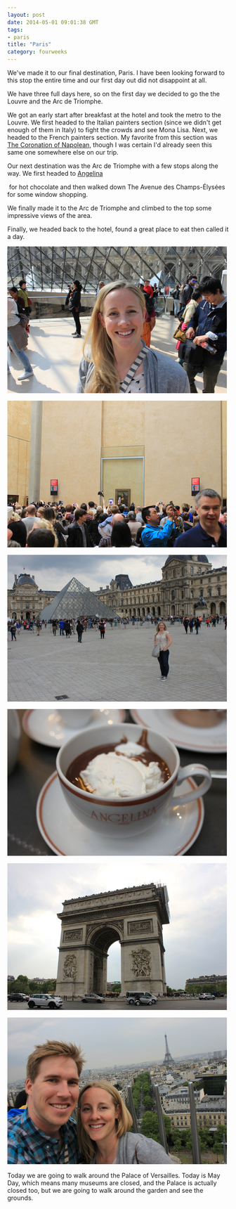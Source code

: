 ```yaml
---
layout: post
date: 2014-05-01 09:01:38 GMT
tags:
- paris
title: "Paris"
category: fourweeks
---
```

<p>We've made it to our final destination, Paris. I have been looking forward to this stop the entire time and our first day out did not disappoint at all.</p>
<p>We have three full days here, so on the first day we decided to go the the Louvre and the Arc de Triomphe.</p>
<p>We got an early start after breakfast at the hotel and took the metro to the Louvre. We first headed to the Italian painters section (since we didn't get enough of them in Italy) to fight the crowds and see Mona Lisa. Next, we headed to the French painters section. My favorite from this section was <a href="http://en.wikipedia.org/wiki/The_Coronation_of_Napoleon">The Coronation of Napolean</a>, though I was certain I'd already seen this same one somewhere else on our trip.</p>
<p>Our next destination was the Arc de Triomphe with a few stops along the way. We first headed to <a href="http://www.angelina-paris.fr/">Angelina</a></p>
<p></p>
<p>&nbsp;for hot chocolate and then walked down&nbsp;<span>The Avenue des&nbsp;</span><span>Champs</span><span>-</span><span>&Eacute;lys&eacute;es for some window shopping.&nbsp;</span></p>
<p><span>We finally made it to the Arc de Triomphe and climbed to the top some impressive views of the area.</span></p>
<p><span>Finally, we headed back to the hotel, found a great place to eat then called it a day.</span></p>
<p><span><img src="/images/07b98e2d9065c01c0ee6bbb2f0471e112cb7dd16020208ba7ae41503612beee2.jpg" /></span></p>
<p><span><img src="/images/c9347aaf0c585f59551f961ce83ef18e3b2254ed809eb6aab8e72187f9ee59e1.jpg" /></span></p>
<p><img src="/images/fcaaaac40f112dd89503198890eb97cbba4ecb91962b3ad4aa51234ee35d42d6.jpg" /></p>
<p><img src="/images/84ee1daf24d879a5042eb6b3201743bc5412bf1f106b4670cee5fec26b62efb8.jpg" /></p>
<p><img src="/images/5313ac2f0b5cb248025af901299baff10f2ac4e0abf0368e154a902c3ea4232a.jpg" /></p>
<p><a href="http://www.angelina-paris.fr/"><img src="/images/0fa26ab7d10dc20b7985d9276553f403892aec96ef289bfad8a5ebc6bf0de2e7.jpg" /></a></p>
<p></p>
<p><span>Today we are going to walk around the&nbsp;Palace of Versailles. Today is May Day, which means many museums are closed, and the Palace is actually closed too, but we are going to walk around the garden and see the grounds.</span></p>
